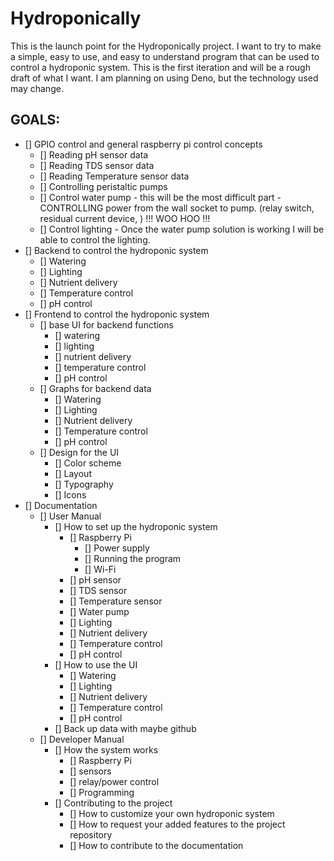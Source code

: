 # Hydroponically

This is the launch point for the Hydroponically project. I want to try to make a simple, easy to use, and easy to understand program that can be used to control a hydroponic system.
This is the first iteration and will be a rough draft of what I want.
I am planning on using Deno, but the technology used may change.

## GOALS:
- [] GPIO control and general raspberry pi control concepts
    - [] Reading pH sensor data
    - [] Reading TDS sensor data
    - [] Reading Temperature sensor data
    - [] Controlling peristaltic pumps
    - [] Control water pump - this will be the most difficult part - CONTROLLING power from the wall socket to pump. (relay switch, residual current device, ) !!! WOO HOO !!!
    - [] Control lighting - Once the water pump solution is working I will be able to control the lighting.
- [] Backend to control the hydroponic system
    - [] Watering
    - [] Lighting
    - [] Nutrient delivery
    - [] Temperature control
    - [] pH control
- [] Frontend to control the hydroponic system
    - [] base UI for backend functions
        - [] watering
        - [] lighting
        - [] nutrient delivery
        - [] temperature control
        - [] pH control
    - [] Graphs for backend data
        - [] Watering
        - [] Lighting
        - [] Nutrient delivery
        - [] Temperature control
        - [] pH control
    - [] Design for the UI
        - [] Color scheme
        - [] Layout
        - [] Typography
        - [] Icons
- [] Documentation
    - [] User Manual
        - [] How to set up the hydroponic system
            - [] Raspberry Pi
                - [] Power supply
                - [] Running the program
                - [] Wi-Fi
            - [] pH sensor
            - [] TDS sensor
            - [] Temperature sensor
            - [] Water pump
            - [] Lighting
            - [] Nutrient delivery
            - [] Temperature control
            - [] pH control
        - [] How to use the UI
            - [] Watering
            - [] Lighting
            - [] Nutrient delivery
            - [] Temperature control
            - [] pH control
        - [] Back up data with maybe github
    - [] Developer Manual
        - [] How the system works
            - [] Raspberry Pi
            - [] sensors
            - [] relay/power control
            - [] Programming
        - [] Contributing to the project
            - [] How to customize your own hydroponic system
            - [] How to request your added features to the project repository
            - [] How to contribute to the documentation
